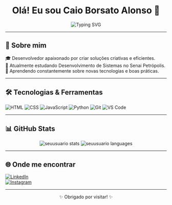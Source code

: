 <h1 align="center">Olá! Eu sou Caio Borsato Alonso 👋</h1>

<p align="center">
  <img src="https://readme-typing-svg.demolab.com?font=Fira+Code&size=22&pause=1000&center=true&vCenter=true&width=435&lines=Desenvolvedor+Full+Stack;Apaixonado+por+tecnologia+e+inovação" alt="Typing SVG" />
</p>

---

## 🚀 Sobre mim

🎓 Desenvolvedor apaixonado por criar soluções criativas e eficientes.  
💼 Atualmente estudando Desenvolvimento de Sistemas no Senai Petrópolis.  
🌱 Aprendendo constantemente sobre novas tecnologias e boas práticas.

---

## 🛠️ Tecnologias & Ferramentas

![HTML](https://img.shields.io/badge/-HTML5-E34F26?style=flat-square&logo=html5&logoColor=white)
![CSS](https://img.shields.io/badge/-CSS3-1572B6?style=flat-square&logo=css3)
![JavaScript](https://img.shields.io/badge/-JavaScript-F7DF1E?style=flat-square&logo=javascript&logoColor=black)
![Python](https://img.shields.io/badge/-Python-3776AB?style=flat-square&logo=python)
![Git](https://img.shields.io/badge/-Git-F05032?style=flat-square&logo=git)
![VS Code](https://img.shields.io/badge/-VS%20Code-007ACC?style=flat-square&logo=visual-studio-code)

---

## 📊 GitHub Stats

<p align="center">
  <img src="https://github-readme-stats.vercel.app/api?username=seuusuario&show_icons=true&theme=github_dark" alt="seuusuario stats"/>
  <img src="https://github-readme-stats.vercel.app/api/top-langs/?username=seuusuario&layout=compact&theme=github_dark" alt="seuusuario languages"/>
</p>

---

## 🌐 Onde me encontrar

[![LinkedIn](https://img.shields.io/badge/-LinkedIn-0077B5?style=flat-square&logo=linkedin&logoColor=white)](https://linkedin.com/in/caioalonso)  
[![Instagram](https://img.shields.io/badge/-Instagram-E4405F?style=flat-square&logo=instagram&logoColor=white)](https://instagram.com/c.alonso33)  

---

<p align="center">✨ Obrigado por visitar! ✨</p>
